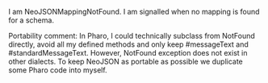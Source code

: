 I am NeoJSONMappingNotFound. I am signalled when no mapping is found for a schema.

Portability comment: In Pharo,  I could technically subclass from NotFound directly, avoid all my defined methods and only keep #messageText and #standardMessageText. However, NotFound exception does not exist in other dialects. To keep NeoJSON as portable as possible we duplicate some Pharo code into myself. 